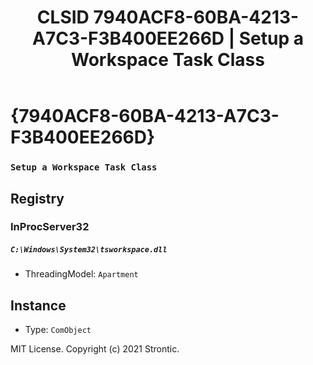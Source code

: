 ﻿---
title: "CLSID 7940ACF8-60BA-4213-A7C3-F3B400EE266D | Setup a Workspace Task Class"
excerpt: What is COM-Object CLSID 7940ACF8-60BA-4213-A7C3-F3B400EE266D?
---

# {7940ACF8-60BA-4213-A7C3-F3B400EE266D}

### `Setup a Workspace Task Class`

## Registry


### InProcServer32

##### `C:\Windows\System32\tsworkspace.dll`
* ThreadingModel: `Apartment`

## Instance

* Type: `ComObject`

MIT License. Copyright (c) 2021 Strontic.


